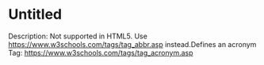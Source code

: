 # Untitled

Description: Not supported in HTML5. Use https://www.w3schools.com/tags/tag_abbr.asp instead.Defines an acronym
Tag: https://www.w3schools.com/tags/tag_acronym.asp